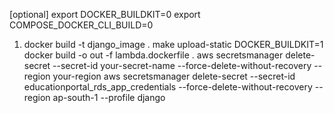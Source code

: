 [optional]
export DOCKER_BUILDKIT=0
export COMPOSE_DOCKER_CLI_BUILD=0

1. docker build -t django_image .
make upload-static
DOCKER_BUILDKIT=1 docker build -o out -f lambda.dockerfile .
aws secretsmanager delete-secret --secret-id your-secret-name --force-delete-without-recovery --region your-region
aws secretsmanager delete-secret --secret-id educationportal_rds_app_credentials --force-delete-without-recovery --region ap-south-1 --profile django


